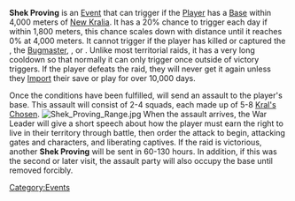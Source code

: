 **Shek Proving** is an [Event](Events.md "wikilink") that can trigger if
the [Player](Nameless.md "wikilink") has a
[Base](Guide_to_Building_an_Outpost.md "wikilink") within 4,000 meters of
[New Kralia](New_Kralia.md "wikilink"). It has a 20% chance to trigger each
day if within 1,800 meters, this chance scales down with distance until
it reaches 0% at 4,000 meters. It cannot trigger if the player has
killed or captured the [](Holy_Lord_Phoenix.md), the
[Bugmaster](Bugmaster.md "wikilink"), [](Esata_the_Stone_Golem.md), or [](Flying_Bull.md). Unlike most territorial raids, it has a
very long cooldown so that normally it can only trigger once outside of
victory triggers. If the player defeats the raid, they will never get it
again unless they [Import](Main_Menu.md#Import "wikilink") their save or
play for over 10,000 days.

Once the conditions have been fulfilled, [](03%20-%20Projects%20&%20Wikis/Kenshi/Kenshi%20Wiki/Kenshi%20Wiki%20Template/Kral's_Chosen.md) will send an assault to the player's
base. This assault will consist of 2-4 squads, each made up of 5-8
[Kral's Chosen](Kral's_Chosen_(Character).md "wikilink").
![](Shek_Proving_Range.jpg "Shek_Proving_Range.jpg") When the assault
arrives, the War Leader will give a short speech about how the player
must earn the right to live in their territory through battle, then
order the attack to begin, attacking gates and characters, and
liberating captives. If the raid is victorious, another **Shek Proving**
will be sent in 60-130 hours. In addition, if this was the second or
later visit, the assault party will also occupy the base until removed
forcibly.

[Category:Events](Category:Events "wikilink")